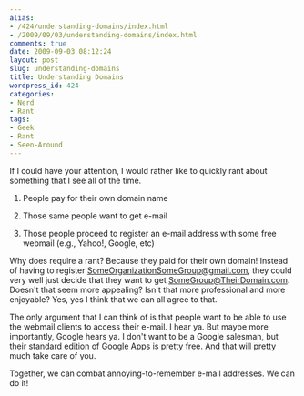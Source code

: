 ```yaml
---
alias:
- /424/understanding-domains/index.html
- /2009/09/03/understanding-domains/index.html
comments: true
date: 2009-09-03 08:12:24
layout: post
slug: understanding-domains
title: Understanding Domains
wordpress_id: 424
categories:
- Nerd
- Rant
tags:
- Geek
- Rant
- Seen-Around
---
```


If I could have your attention, I would rather like to quickly rant about something that I see all of the time.





  1. People pay for their own domain name


  2. Those same people want to get e-mail


  3. Those people proceed to register an e-mail address with some free webmail (e.g., Yahoo!, Google, etc)



Why does require a rant?  Because they paid for their own domain!  Instead of having to register SomeOrganizationSomeGroup@gmail.com, they could very well just decide that they want to get SomeGroup@TheirDomain.com.  Doesn't that seem more appealing?  Isn't that more professional and more enjoyable?  Yes, yes I think that we can all agree to that.  

The only argument that I can think of is that people want to be able to use the webmail clients to access their e-mail.  I hear ya.  But maybe more importantly, Google hears ya.  I don't want to be a Google salesman, but their [standard edition of Google Apps](http://www.google.com/apps/intl/en/group/index.html) is pretty free.  And that will pretty much take care of you.

Together, we can combat annoying-to-remember e-mail addresses.  We can do it!
